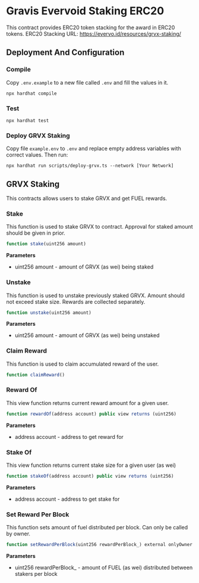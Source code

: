 # Gravis Evervoid Staking ERC20

This contract provides ERC20 token stacking for the award in ERC20 tokens.
ERC20 Stacking URL: https://evervo.id/resources/grvx-staking/

## Deployment And Configuration

### Compile

Copy `.env.example` to a new file called `.env` and fill the values in it.

```
npx hardhat compile
```

### Test

```
npx hardhat test
```

### Deploy GRVX Staking

Copy file `example.env` to `.env` and replace empty address variables with correct values. Then run:

```
npx hardhat run scripts/deploy-grvx.ts --network [Your Network]
```

## GRVX Staking

This contracts allows users to stake GRVX and get FUEL rewards.

### Stake

This function is used to stake GRVX to contract. Approval for staked amount should be given in prior.

```jsx
function stake(uint256 amount)
```

**Parameters**

-   uint256 amount - amount of GRVX (as wei) being staked

### Unstake

This function is used to unstake previously staked GRVX. Amount should not exceed stake size. Rewards are collected separately.

```jsx
function unstake(uint256 amount)
```

**Parameters**

-   uint256 amount - amount of GRVX (as wei) being unstaked

### Claim Reward

This function is used to claim accumulated reward of the user.

```jsx
function claimReward()
```

### Reward Of

This view function returns current reward amount for a given user.

```jsx
function rewardOf(address account) public view returns (uint256)
```

**Parameters**

-   address account - address to get reward for

### Stake Of

This view function returns current stake size for a given user (as wei)

```jsx
function stakeOf(address account) public view returns (uint256)
```

**Parameters**

-   address account - address to get stake for

### Set Reward Per Block

This function sets amount of fuel distributed per block. Can only be called by owner.

```jsx
function setRewardPerBlock(uint256 rewardPerBlock_) external onlyOwner
```

**Parameters**

-   uint256 rewardPerBlock\_ - amount of FUEL (as wei) distributed between stakers per block
